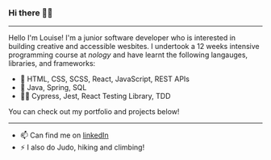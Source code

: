 ### Hi there 👋👾
---

Hello I'm Louise! I'm a junior software developer who is interested in building creative and accessible wesbites. I undertook a 12 weeks intensive programming course at _nology_ and have learnt the following langauges, libraries, and frameworks:
- 🌳 HTML, CSS, SCSS, React, JavaScript, REST APIs
- 🌱 Java, Spring, SQL
- 👩‍🔧 Cypress, Jest, React Testing Library, TDD

You can check out my portfolio and projects below!


---
- 📫 Can find me on [linkedIn](https://www.linkedin.com/in/louiselokyeewong/)
- ⚡ I also do Judo, hiking and climbing!
